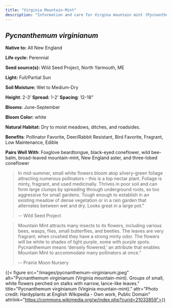 ```yaml
---
title: "Virginia Mountain-Mint"
description: "Information and care for Virgina mountain mint (Pycnanthemum virginianum), sold at Red Trillium Gardens"
---
```


## _Pycnanthemum virginianum_

**Native to:** All New England

**Life cycle:** Perennial

**Seed source(s):** Wild Seed Project, North Yarmouth, ME

**Light:** Full/Partial Sun

**Soil Moisture:** Wet to Medium-Dry

**Height**: 2-3’  **Spread:** 1-2' **Spacing**: 12-18”

**Blooms**: June-September

**Bloom Color:** white

**Natural Habitat:** Dry to moist meadows, ditches, and roadsides.

**Benefits**: Pollinator Favorite, Deer/Rabbit Resistant, Bird Favorite, Fragrant, Low Maintenance, Edible

**Pairs Well With**: Foxglove beardtongue, black-eyed coneflower, wild bee-balm, broad-leaved mountain-mint, New England aster, and three-lobed coneflower

> In mid-summer, small white flowers bloom atop silvery-green foliage attracting numerous pollinators – this is a top nectar plant. Foliage is minty, fragrant, and used medicinally. Thrives in poor soil and can form large clumps by spreading through underground roots, so too aggressive for small gardens. Tough enough to establish in an existing meadow of dense vegetation or in a rain garden that alternates between wet and dry. Looks great in a large pot." 
> 
> -- Wild Seed Project

> Mountain Mint attracts many insects to its flowers, including various bees, wasps, flies, small butterflies, and beetles. The leaves are very fragrant; when crushed they have a strong minty odor. The flowers will be white to shades of light purple, some with purple spots.  Pycnanthemum means ‘densely flowered,’ an attribute that enables Mountain Mint to accommodate many pollinators at once."
> 
> -- Prairie Moon Nursery

{{< figure src="/images/pycnanthemum-virginianum.jpeg" alt="Pycnanthemum virginianum (Virginia mountain-mint). Groups of small, white flowers perched on stalks with narrow, lance-like leaves." title="Pycnanthemum virginianum (Virginia mountain-mint)."  attr="Photo credit: Hardyplants at English Wikipedia - Own work, Public Domain" attrlink="https://commons.wikimedia.org/w/index.php?curid=21033859">}}
